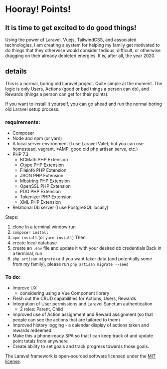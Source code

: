 # Hooray! Points!

## It is time to get excited to do good things!

Using the power of Laravel, Vuejs, TailwindCSS, and associated technologies, I am creating a system for helping my family get motivated to do things that they otherwise would consider tedious, difficult, or otherwise dragging on their already depleted energies. It is, after all, the year 2020.

## details

This is a normal, boring old Laravel project. Quite simple at the moment. The logic is only Users, Actions (good or bad things a person can do), and Rewards (things a person can get for their points).

If you want to install it yourself, you can go ahead and run the normal boring old Laravel setup process:

### requirements:
- Composer
- Node and npm (or yarn)
- A local server environment (I use Laravel Valet, but you can use homestead, vagrant, *AMP, good old php artisan serve, etc.)
- PHP 7.3
    - BCMath PHP Extension
    - Ctype PHP Extension
    - Fileinfo PHP Extension
    - JSON PHP Extension
    - Mbstring PHP Extension
    - OpenSSL PHP Extension
    - PDO PHP Extension
    - Tokenizer PHP Extension
    - XML PHP Extension
- Relational Db server (I use PostgreSQL locally)

Steps:
1. clone
In a terminal window run
2. `composer install`
3. `npm install` (or `yarn install`)
Then
4. create local database
5. create an `.env` file and update it with your desired db credentials
Back in a terminal, run
6. `php artisan migrate` or if you want faker data (and potentially some from my family), please run `php artisan migrate --seed`

### To do:
- Improve UX
    - considering using a Vue Component library
- Flesh out the CRUD capabilities for Actions, Users, Rewards
- Integration of User permissions and Laravel Sanctum authentication
    - 2 roles: Parent, Child
- Improved use of Action assignment and Reward assignment (so that people can see the actions that are tailored to them)
- Improved history logging - a calendar display of actions taken and rewards redeemed
- Make this a phone-ready SPA so that I can keep track of and update point totals from anywhere
- Create ability to set goals and track progress towards those goals.

The Laravel framework is open-sourced software licensed under the [MIT license](https://opensource.org/licenses/MIT).
